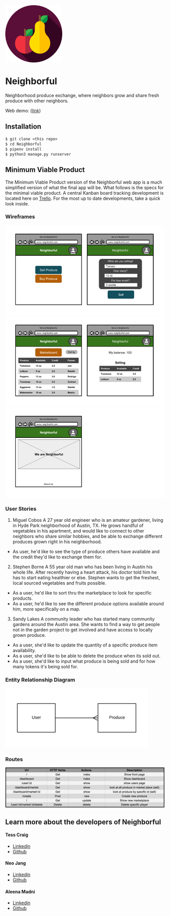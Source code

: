 <img src="docs/fruits.svg" width="180">

# Neighborful
Neighborhood produce exchange, where neighbors grow and share fresh produce with other neighbors.

Web demo: ([link](https://neighborful-demo.herokuapp.com/))

## Installation
```
$ git clone <this repo>
$ cd Neighborful
$ pipenv install
$ python3 manage.py runserver
```

## Minimum Viable Product

The Minimum Viable Product version of the Neighborful web app is a much simplified version of what the final app will be. What follows is the specs for the minimal viable product. A central Kanban board tracking development is located here on [Trello](https://trello.com/b/J1FgDYrT/neighborful). For the most up to date developments, take a quick look inside.

### Wireframes

![](docs/wireframe01.png)
![](docs/wireframe02.png)
![](docs/wireframe03.png)

### User Stories
1. Miguel Cobos
A 27 year old engineer who is an amateur gardener, living in Hyde Park neighborhood of Austin, TX. He grows handful of vegetables in his apartment, and would like to connect to other neighbors who share similar hobbies, and be able to exchange different produces grown right in his neighborhood.
* As user, he'd like to see the type of produce others have available and the credit they'd like to exchange them for.

2. Stephen Borne
A 55 year old man who has been living in Austin his whole life. After recently having a heart attack, his doctor told him he has to start eating healthier or else. Stephen wants to get the freshest, local sourced vegetables and fruits possible.
* As a user, he'd like to sort thru the marketplace to look for specific products.
* As a user, he'd like to see the different produce options available around him, more specifically on a map.

3. Sandy Lakes
A community leader who has started many community gardens around the Austin area. She wants to find a way to get people not in the garden project to get involved and have access to locally grown produce.
* As a user, she'd like to update the quantity of a specific produce item availability.
* As a user, she'd like to be able to delete the produce when its sold out.
* As a user, she'd like to input what produce is being sold and for how many tokens it's being sold for.


### Entity Relationship Diagram

![](docs/neighborful-ERD.png)

### Routes
![](docs/routes.jpg)

## Learn more about the developers of Neighborful

#### Tess Craig
- [Linkedin](https://www.linkedin.com/in/tessashleycraig/)
- [Github](https://github.com/TessACraig89)

#### Neo Jang
- [Linkedin](https://www.linkedin.com/in/neojang/)
- [Github](https://github.com/njang)

#### Aleena Madni
- [Linkedin](https://www.linkedin.com/in/aleena-madni/)
- [Github](https://github.com/aleenamad)
